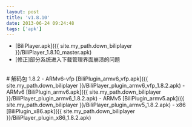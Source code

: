 ```yaml
---
layout: post
title: 'v1.8.10'
date: 2013-06-24 09:24:48
tags: ['apk']
---
```

- [BiliPlayer.apk]({{ site.my_path.down_biliplayer }}/BiliPlayer_1.8.10_master.apk)
- \[修正\]部分系统进入下载管理界面崩溃的问题
<br />
# 解码包 1.8.2
- ARMv6-vfp [BiliPlugin_armv6_vfp.apk]({{ site.my_path.down_biliplayer }}/BiliPlayer_plugin_armv6_vfp_1.8.2.apk)
- ARMv6 [BiliPlugin_armv6.apk]({{ site.my_path.down_biliplayer }}/BiliPlayer_plugin_armv6_1.8.2.apk)
- ARMv5 [BiliPlugin_armv5.apk]({{ site.my_path.down_biliplayer }}/BiliPlayer_plugin_armv5_1.8.2.apk)
- x86 [BiliPlugin_x86.apk]({{ site.my_path.down_biliplayer }}/BiliPlayer_plugin_x86_1.8.2.apk)

